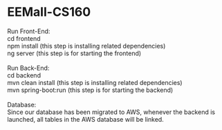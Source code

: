 # EEMall-CS160
 Run Front-End:<br />
      cd frontend<br />
      npm install    (this step is installing related dependencies)<br />
      ng server      (this step is for starting the frontend)<br />
      <br />
 Run Back-End:<br />
      cd backend<br />
      mvn clean install   (this step is installing related dependencies)<br />
      mvn spring-boot:run (this step is for starting the backend)<br />
      <br />
 Database:<br />
      Since our database has been migrated to AWS, whenever the backend is launched, all tables in the AWS database will be linked.<br />

